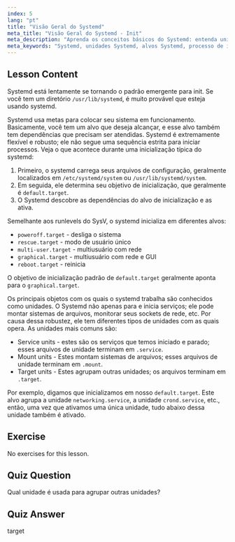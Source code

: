 ```yaml
---
index: 5
lang: "pt"
title: "Visão Geral do Systemd"
meta_title: "Visão Geral do Systemd - Init"
meta_description: "Aprenda os conceitos básicos do Systemd: entenda unidades, alvos e o processo de inicialização. Descubra como o Systemd gerencia serviços e estados do sistema no Linux. Comece sua jornada!"
meta_keywords: "Systemd, unidades Systemd, alvos Systemd, processo de inicialização Linux, serviços Linux, iniciante, tutorial, guia"
---
```


## Lesson Content

Systemd está lentamente se tornando o padrão emergente para init. Se você tem um diretório `/usr/lib/systemd`, é muito provável que esteja usando systemd.

Systemd usa metas para colocar seu sistema em funcionamento. Basicamente, você tem um alvo que deseja alcançar, e esse alvo também tem dependências que precisam ser atendidas. Systemd é extremamente flexível e robusto; ele não segue uma sequência estrita para iniciar processos. Veja o que acontece durante uma inicialização típica do systemd:

1. Primeiro, o systemd carrega seus arquivos de configuração, geralmente localizados em `/etc/systemd/system` ou `/usr/lib/systemd/system`.
2. Em seguida, ele determina seu objetivo de inicialização, que geralmente é `default.target`.
3. O Systemd descobre as dependências do alvo de inicialização e as ativa.

Semelhante aos runlevels do SysV, o systemd inicializa em diferentes alvos:

- `poweroff.target` - desliga o sistema
- `rescue.target` - modo de usuário único
- `multi-user.target` - multiusuário com rede
- `graphical.target` - multiusuário com rede e GUI
- `reboot.target` - reinicia

O objetivo de inicialização padrão de `default.target` geralmente aponta para o `graphical.target`.

Os principais objetos com os quais o systemd trabalha são conhecidos como unidades. O Systemd não apenas para e inicia serviços; ele pode montar sistemas de arquivos, monitorar seus sockets de rede, etc. Por causa dessa robustez, ele tem diferentes tipos de unidades com as quais opera. As unidades mais comuns são:

- Service units - estes são os serviços que temos iniciado e parado; esses arquivos de unidade terminam em `.service`.
- Mount units - Estes montam sistemas de arquivos; esses arquivos de unidade terminam em `.mount`.
- Target units - Estes agrupam outras unidades; os arquivos terminam em `.target`.

Por exemplo, digamos que inicializamos em nosso `default.target`. Este alvo agrupa a unidade `networking.service`, a unidade `crond.service`, etc., então, uma vez que ativamos uma única unidade, tudo abaixo dessa unidade também é ativado.

## Exercise

No exercises for this lesson.

## Quiz Question

Qual unidade é usada para agrupar outras unidades?

## Quiz Answer

target
